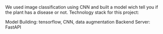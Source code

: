 We used image classification using CNN and built a model wich tell you if the plant has a disease or not. Technology stack for this project:

Model Building: tensorflow, CNN, data augmentation
Backend Server:  FastAPI
